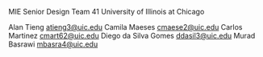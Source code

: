 MIE Senior Design Team 41
University of Illinois at Chicago

Alan Tieng [atieng3@uic.edu](mailto:atieng3@uic.edu)
Camila Maeses [cmaese2@uic.edu](mailto:cmaese2@uic.edu)
Carlos Martinez [cmart62@uic.edu](mailto:cmart62@uic.edu)
Diego da Silva Gomes [ddasil3@uic.edu](mailto:ddasil3@uic.edu)
Murad Basrawi [mbasra4@uic.edu](mailto:mbasra4@uic.edu)
